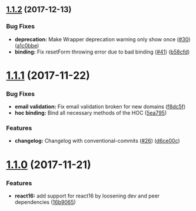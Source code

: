 <a name="1.1.2"></a>
## [1.1.2](https://github.com/formsy/formsy-react/compare/v1.1.1...v1.1.2) (2017-12-13)

### Bug Fixes

* **deprecation:** Make Wrapper deprecation warning only show once ([#30](https://github.com/formsy/formsy-react/issues/30)) ([a1c0bbe](https://github.com/formsy/formsy-react/commit/a1c0bbe))
* **binding:** Fix resetForm throwing error due to bad binding ([#41](https://github.com/formsy/formsy-react/issues/41)) ([b58cfd](https://github.com/formsy/formsy-react/commit/b58cfd))

<a name="1.1.1"></a>
# [1.1.1](https://github.com/formsy/formsy-react/compare/v1.1.0...v1.1.1) (2017-11-22)

### Bug Fixes

* **email validation:** Fix email validation broken for new domains ([f8dc5f](https://github.com/formsy/formsy-react/commit/f8dc5f))
* **hoc binding:** Bind all necessary methods of the HOC ([5ea795](https://github.com/formsy/formsy-react/commit/5ea795))

### Features

* **changelog:** Changelog with conventional-commits ([#26](https://github.com/formsy/formsy-react/issues/26)) ([d6ce00c](https://github.com/formsy/formsy-react/commit/d6ce00c))

<a name="1.1.0"></a>
# [1.1.0](https://github.com/formsy/formsy-react/compare/v1.0.2...v1.1.0) (2017-11-21)


### Features

* **react16:** add support for react16 by loosening dev and peer dependencies ([16b9065](https://github.com/formsy/formsy-react/commit/16b9065))




